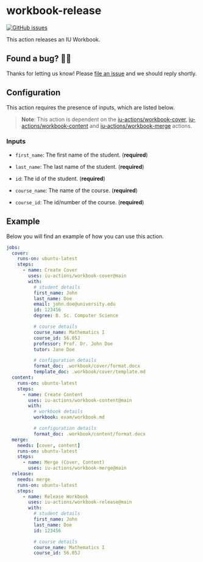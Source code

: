 # workbook-release

[![GitHub issues](https://img.shields.io/github/issues/iu-actions/workbook-release)](https://github.com/iu-actions/workbook-release/issues)

This action releases an IU Workbook.

## Found a bug? 💁‍♀️

Thanks for letting us know! Please [file an issue](../../issues/new?assignees=&labels=&template=bug_report.md&title=) and we should reply shortly.

## Configuration

This action requires the presence of inputs, which are listed below.

> **Note**: This action is dependent on the [iu-actions/workbook-cover](https://github.com/iu-actions/workbook-cover), [iu-actions/workbook-content](https://github.com/iu-actions/workbook-content) and [iu-actions/workbook-merge](https://github.com/iu-actions/workbook-merge) actions.

### Inputs
- `first_name`: The first name of the student. (**required**)
- `last_name`: The last name of the student. (**required**)
- `id`: The id of the student. (**required**)

- `course_name`: The name of the course. (**required**)
- `course_id`: The id/number of the course. (**required**)

## Example

Below you will find an example of how you can use this action.

```yaml
jobs:
  cover:
    runs-on: ubuntu-latest
    steps:
      - name: Create Cover
        uses: iu-actions/workbook-cover@main
        with:
          # student details
          first_name: John
          last_name: Doe
          email: john.doe@university.edu
          id: 123456
          degree: B. Sc. Computer Science

          # course details
          course_name: Mathematics I
          course_id: 56.05J
          professor: Prof. Dr. John Doe
          tutor: Jane Doe

          # configuration details
          format_doc: .workbook/cover/format.docx
          template_doc: .workbook/cover/template.md
  content:
    runs-on: ubuntu-latest
    steps:
      - name: Create Content
        uses: iu-actions/workbook-content@main
        with:
          # workbook details
          workbook: exam/workbook.md

          # configuration details
          format_doc: .workbook/content/format.docx
  merge:
    needs: [cover, content]
    runs-on: ubuntu-latest
    steps:
      - name: Merge (Cover, Content)
        uses: iu-actions/workbook-merge@main
  release:
    needs: merge
    runs-on: ubuntu-latest
    steps:
      - name: Release Workbook
        uses: iu-actions/workbook-release@main
        with:
          # student details
          first_name: John
          last_name: Doe
          id: 123456

          # course details
          course_name: Mathematics I
          course_id: 56.05J
  ```
